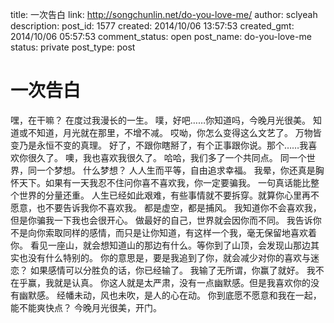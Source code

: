 title: 一次告白
link: http://songchunlin.net/do-you-love-me/
author: sclyeah
description: 
post_id: 1577
created: 2014/10/06 13:57:53
created_gmt: 2014/10/06 05:57:53
comment_status: open
post_name: do-you-love-me
status: private
post_type: post

# 一次告白

嘿，在干嘛？ 在度过我漫长的一生。 噗，好吧……你知道吗，今晚月光很美。 知道或不知道，月光就在那里，不增不减。 哎呦，你怎么变得这么文艺了。 万物皆变乃是永恒不变的真理。 好了，不跟你瞎掰了，有个正事跟你说。那个……我喜欢你很久了。 噢，我也喜欢我很久了。 哈哈，我们多了一个共同点。 同一个世界，同一个梦想。 什么梦想？ 人人生而平等，自由追求幸福。 我晕，你还真是胸怀天下。如果有一天我忍不住问你喜不喜欢我，你一定要骗我。 一句真话能比整个世界的分量还重。 人生已经如此艰难，有些事情就不要拆穿。就算你心里再不愿意，也不要告诉我你不喜欢我。 都是虚空，都是捕风。 我知道你不会喜欢我，但是你骗我一下我也会很开心。 做最好的自己，世界就会因你而不同。 我告诉你不是向你索取同样的感情，而只是让你知道，有这样一个我，毫无保留地喜欢着你。 看见一座山，就会想知道山的那边有什么。等你到了山顶，会发现山那边其实也没有什么特别的。 你的意思是，要是我追到了你，就会减少对你的喜欢与迷恋？ 如果感情可以分胜负的话，你已经输了。 我输了无所谓，你赢了就好。 我不在乎赢，我就是认真。 你这人就是太严肃，没有一点幽默感。但是我喜欢你的没有幽默感。 经幡未动，风也未吹，是人的心在动。 你到底愿不愿意和我在一起，能不能爽快点？ 今晚月光很美，开门。